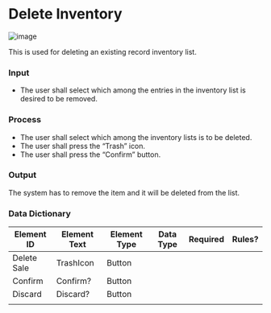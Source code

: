 # Delete Inventory

![image](https://github.com/jar-RED/poultry-palace/assets/126373280/10bbaf4b-669b-42a8-8096-4949802f1754)


This is used for deleting an existing record inventory list.

### Input
* The user shall select which among the entries in the inventory list is desired to be removed.

### Process
* The user shall select which among the inventory lists is to be deleted.
* The user shall press the “Trash” icon.
* The user shall press the “Confirm” button.

### Output
The system has to remove the item and it will be deleted from the list.
### Data Dictionary
| Element ID | Element Text | Element Type | Data Type | Required | Rules? |
|------------|--------------|--------------|-----------|----------|--------|
| Delete Sale | TrashIcon | Button|  |  |  |
| Confirm| Confirm? | Button |  |  |  |
| Discard | Discard? | Button |  |  |  |
|  |  |  |  |  |  |



